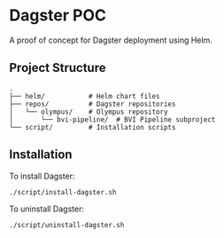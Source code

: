 # Dagster POC

A proof of concept for Dagster deployment using Helm.

## Project Structure

```
.
├── helm/           # Helm chart files
├── repos/          # Dagster repositories
│   └── olympus/    # Olympus repository
│       └── bvi-pipeline/  # BVI Pipeline subproject
└── script/         # Installation scripts
```

## Installation

To install Dagster:

```bash
./script/install-dagster.sh
```

To uninstall Dagster:

```bash
./script/uninstall-dagster.sh
```